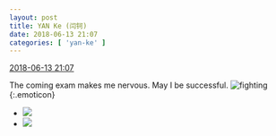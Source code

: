 ```yaml
---
layout: post
title: YAN Ke (闫钶)
date: 2018-06-13 21:07
categories: [ 'yan-ke' ]
---
```


<div class="weibo-info">
  <a href="https://weibo.com/6505423304/GlddD5hTz">2018-06-13 21:07</a>
</div>

The coming exam makes me nervous. May I be successful. ![fighting](https://img.t.sinajs.cn/t4/appstyle/expression/ext/normal/9f/2018new_jiayou_org.png){:.emoticon}

<!-- more -->

<ul class="weibo-pic-list-1">
  <li class="weibo-pic">
    <a href="http://wx4.sinaimg.cn/mw690/0076g5Mkgy1fs9utu043mj30v815onpd.jpg"><img src="http://wx4.sinaimg.cn/thumb150/0076g5Mkgy1fs9utu043mj30v815onpd.jpg"/></a>
  </li>
  <li class="weibo-pic">
    <a href="http://wx1.sinaimg.cn/mw690/0076g5Mkgy1fs9utz5228j30v815oqv5.jpg"><img src="http://wx1.sinaimg.cn/thumb150/0076g5Mkgy1fs9utz5228j30v815oqv5.jpg"/></a>
  </li>
</ul>
